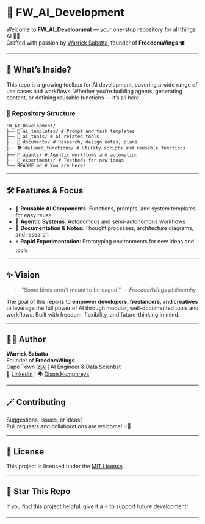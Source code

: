 # 🚀 FW_AI_Development

Welcome to **FW_AI_Development** — your one-stop repository for all things AI 🧠🤖  
Crafted with passion by [Warrick Sabatta](https://github.com/warsab), founder of **FreedomWings** 🕊️

---

## 🧩 What’s Inside?

This repo is a growing toolbox for AI development, covering a wide range of use cases and workflows. Whether you’re building agents, generating content, or defining reusable functions — it’s all here.

### 📂 Repository Structure

```
FW_AI_Development/
├── 🧠 ai_templates/ # Prompt and task templates
├── 🧨 ai_tools/ # Ai related tools
├── 📄 documents/ # Research, design notes, plans
├── 🛠️ defined_functions/ # Utility scripts and reusable functions
├── 🤖 agents/ # Agentic workflows and automation
├── 🧪 experiments/ # Testbeds for new ideas
└── README.md # You are here!
```

---

## 🛠️ Features & Focus

- 🔁 **Reusable AI Components**: Functions, prompts, and system templates for easy reuse
- 🧠 **Agentic Systems**: Autonomous and semi-autonomous workflows
- 📄 **Documentation & Notes**: Thought processes, architecture diagrams, and research
- ⚡ **Rapid Experimentation**: Prototyping environments for new ideas and tools

---

## ✨ Vision

> “Some birds aren't meant to be caged.” — *FreedomWings philosophy*

The goal of this repo is to **empower developers, freelancers, and creatives** to leverage the full power of AI through modular, well-documented tools and workflows. Built with freedom, flexibility, and future-thinking in mind.

---

## 🧑‍💻 Author

**Warrick Sabatta**  
Founder of **FreedomWings**  
Cape Town 🇿🇦 | AI Engineer & Data Scientist  
💼 [LinkedIn](https://www.linkedin.com/in/your-profile) | 🌍 [Dixon Humphreys](https://www.linkedin.com/in/warrick-sabatta-b70a2a93/)

---

## 🪄 Contributing

Suggestions, issues, or ideas?  
Pull requests and collaborations are welcome! 💡🤝

---

## 📜 License

This project is licensed under the [MIT License](LICENSE).

---

## 🌟 Star This Repo

If you find this project helpful, give it a ⭐️ to support future development!

---
